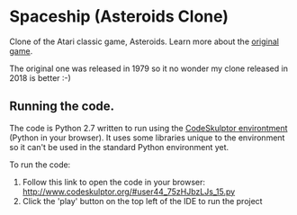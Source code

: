 # Spaceship (Asteroids Clone)

Clone of the Atari classic game, Asteroids. Learn more about the [original game](https://en.wikipedia.org/wiki/Asteroids_(video_game)).

The original one was released in 1979 so it no wonder my clone released in 2018 is better :-)

## Running the code.

The code is Python 2.7 written to run using the [CodeSkulptor environtment](http://www.codeskulptor.org/) (Python in your browser). It uses some libraries unique to the environment so it can't be used in the standard Python environment yet.

To run the code:

1. Follow this link to open the code in your browser: http://www.codeskulptor.org/#user44_75zHJbzLJs_15.py
2. Click the 'play' button on the top left of the IDE to run the project
